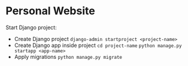 # Personal Website

Start Django project:
- Create Django project `django-admin startproject <project-name>`
- Create Django app inside project `cd project-name` `python manage.py startapp <app-name>`
- Apply migrations `python manage.py migrate`
